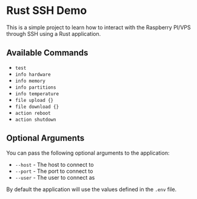 # Rust SSH Demo

This is a simple project to learn how to interact with the Raspberry PI/VPS through SSH using a Rust application.

## Available Commands

- `test`
- `info hardware`
- `info memory`
- `info partitions`
- `info temperature`
- `file upload {}`
- `file download {}`
- `action reboot`
- `action shutdown`

## Optional Arguments

You can pass the following optional arguments to the application:

- `--host` - The host to connect to
- `--port` - The port to connect to
- `--user` - The user to connect as

By default the application will use the values defined in the `.env` file.
